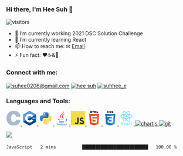 ### Hi there, I'm Hee Suh 👋

<!--
**0hee0/0hee0** is a ✨ _special_ ✨ repository because its `README.md` (this file) appears on your GitHub profile.

Here are some ideas to get you started:

- 🔭 I’m currently working on ...
- 🌱 I’m currently learning ...
- 👯 I’m looking to collaborate on ...
- 🤔 I’m looking for help with ...
- 💬 Ask me about ...
- 📫 How to reach me: ...
- 😄 Pronouns: ...
- ⚡ Fun fact: ...
-->

![visitors](https://visitor-badge.glitch.me/badge?page_id=0hee0.0hee0)

- 🔭 I’m currently working 2021 DSC Solution Challenge
- 🌱 I’m currently learning React
- 📫 How to reach me: ✉ [Email](mailto:suhee0206@gmail.com)
- ⚡ Fun fact: ❤☕&🎾

<h3 align="left">Connect with me:</h3>
<p align="left">
<a href="https://linkedin.com/in/suhee0206@gmail.com" target="blank"><img align="center" src="https://cdn.jsdelivr.net/npm/simple-icons@3.0.1/icons/linkedin.svg" alt="suhee0206@gmail.com" height="30" width="40" /></a>
<a href="https://kaggle.com/hee suh" target="blank"><img align="center" src="https://cdn.jsdelivr.net/npm/simple-icons@3.0.1/icons/kaggle.svg" alt="hee suh" height="30" width="40" /></a>
<a href="https://instagram.com/suhhee_e" target="blank"><img align="center" src="https://cdn.jsdelivr.net/npm/simple-icons@3.0.1/icons/instagram.svg" alt="suhhee_e" height="30" width="40" /></a>
</p>

<h3 align="left">Languages and Tools:</h3>
<p align="left"> <a href="https://www.cprogramming.com/" target="_blank"> <img src="https://raw.githubusercontent.com/devicons/devicon/master/icons/c/c-original.svg" alt="c" width="40" height="40"/> </a> <a href="https://www.w3schools.com/cpp/" target="_blank"> <img src="https://raw.githubusercontent.com/devicons/devicon/master/icons/cplusplus/cplusplus-original.svg" alt="cplusplus" width="40" height="40"/> </a> <a href="https://www.python.org" target="_blank"> <img src="https://raw.githubusercontent.com/devicons/devicon/master/icons/python/python-original.svg" alt="python" width="40" height="40"/> </a> <a href="https://www.java.com" target="_blank"> <img src="https://raw.githubusercontent.com/devicons/devicon/master/icons/java/java-original.svg" alt="java" width="40" height="40"/> </a> <a href="https://developer.mozilla.org/en-US/docs/Web/JavaScript" target="_blank"> <img src="https://raw.githubusercontent.com/devicons/devicon/master/icons/javascript/javascript-original.svg" alt="javascript" width="40" height="40"/> </a> <a href="https://www.w3.org/html/" target="_blank"> <img src="https://raw.githubusercontent.com/devicons/devicon/master/icons/html5/html5-original-wordmark.svg" alt="html5" width="40" height="40"/> </a> <a href="https://www.w3schools.com/css/" target="_blank"> <img src="https://raw.githubusercontent.com/devicons/devicon/master/icons/css3/css3-original-wordmark.svg" alt="css3" width="40" height="40"/> </a> <a href="https://reactjs.org/" target="_blank"> <img src="https://raw.githubusercontent.com/devicons/devicon/master/icons/react/react-original-wordmark.svg" alt="react" width="40" height="40"/> </a> <a href="https://www.chartjs.org" target="_blank"> <img src="https://www.chartjs.org/media/logo-title.svg" alt="chartjs" width="40" height="40"/> </a> <a href="https://git-scm.com/" target="_blank"> <img src="https://www.vectorlogo.zone/logos/git-scm/git-scm-icon.svg" alt="git" width="40" height="40"/> </a> </p>

<img height="180em" src="https://github-readme-stats.vercel.app/api?username=0hee0&show_icons=true&hide_border=true&&count_private=true&include_all_commits=true" />

<!--START_SECTION:waka-->
```text
JavaScript   2 mins          █████████████████████████   100.00 % 
```
<!--END_SECTION:waka-->

